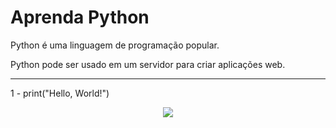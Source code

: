 # Aprenda Python
 
Python é uma linguagem de programação popular.

Python pode ser usado em um servidor para criar aplicações web.


--------------------------------------------


1 - 
print("Hello, World!")

<div align="center"> <img src="https://github.com/brunomunarolo/Python/issues/1#issue-2099677438"> </div>
